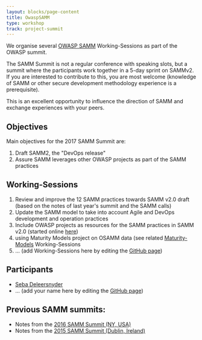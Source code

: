 ```yaml
---
layout: blocks/page-content
title: OwaspSAMM
type: workshop
track: project-summit
---
```


We organise several [OWASP SAMM](https://www.owasp.org/index.php/OWASP_SAMM_Project) Working-Sessions as part of the OWASP summit.

The SAMM Summit is not a regular conference with speaking slots, but a summit where the participants work together in a 5-day sprint on SAMMv2. If you are interested to contribute to this, you are most welcome (knowledge of SAMM or other secure development methodology experience is a prerequisite).

This is an excellent opportunity to influence the direction of SAMM and exchange experiences with your peers.

## Objectives
Main objectives for the 2017 SAMM Summit are:
1) Draft SAMM2, the "DevOps release"
2) Assure SAMM leverages other OWASP projects as part of the SAMM practices

## Working-Sessions
1) Review and improve the 12 SAMM practices towards SAMM v2.0 draft (based on the notes of last year's summit and the SAMM calls)
2) Update the SAMM model to take into account Agile and DevOps development and operation practices
3) Include OWASP projects as resources for the SAMM practices in SAMM v2.0 (started online [here](https://www.owasp.org/index.php/Category:SAMM-Resources))
4) using Maturity Models project on OSAMM data (see related [Maturity-Models](Maturity-Models.html) Working-Sessions
5) ... (add Working-Sessions here by editing the [GitHub page](https://github.com/OWASP/owasp-summit-2017/edit/master/Working-Sessions/SAMM.md))

## Participants
* [Seba Deleersnyder](../Participants/ASebastien-Deleersnyder.html)
* ... (add your name here by editing the [GitHub page](https://github.com/OWASP/owasp-summit-2017/edit/master/Working-Sessions/SAMM.md))

## Previous SAMM summits:
* Notes from the [2016 SAMM Summit (NY, USA)](https://docs.google.com/document/d/15MvMU7MXyTpI4GeJmPGaMZnH3eaIq1DtUlp1V7ybvIQ/edit)
* Notes from the [2015 SAMM Summit (Dublin, Ireland)](https://docs.google.com/document/d/1pC4har75olF1WPZaqRfXFG9T3SS_qoEUvHkEynE0iTI/edit)
